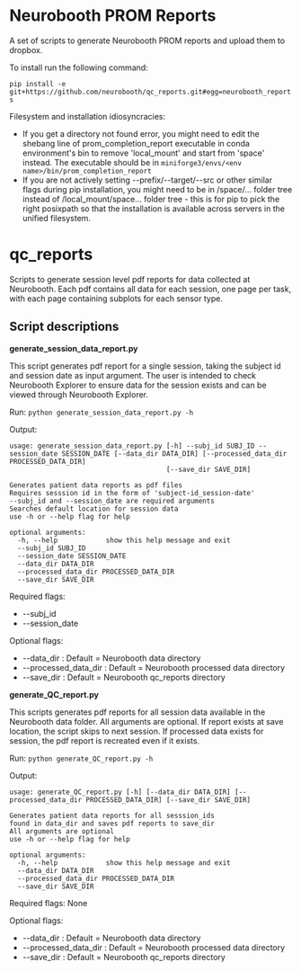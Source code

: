 # Neurobooth PROM Reports

A set of scripts to generate Neurobooth PROM reports and upload them to dropbox.

To install run the following command:

```pip install -e git+https://github.com/neurobooth/qc_reports.git#egg=neurobooth_reports```

Filesystem and installation idiosyncracies:

* If you get a directory not found error, you might need to edit the shebang line of prom_completion_report executable in conda environment's bin to remove 'local_mount' and start from 'space' instead. The executable should be in ```miniforge3/envs/<env name>/bin/prom_completion_report```
* If you are not actively setting --prefix/--target/--src or other similar flags during pip installation, you might need to be in /space/... folder tree instead of /local_mount/space... folder tree - this is for pip to pick the right posixpath so that the installation is available across servers in the unified filesystem.


# qc_reports

Scripts to generate session level pdf reports for data collected at Neurobooth.
Each pdf contains all data for each session, one page per task, with each page containing subplots for each sensor type.

## Script descriptions

__generate_session_data_report.py__ 

This script generates pdf report for a single session, taking the subject id and session date as input argument. The user is intended to check Neurobooth Explorer to ensure data for the session exists and can be viewed through Neurobooth Explorer.

Run: ```python generate_session_data_report.py -h```

Output:
```
usage: generate_session_data_report.py [-h] --subj_id SUBJ_ID --session_date SESSION_DATE [--data_dir DATA_DIR] [--processed_data_dir PROCESSED_DATA_DIR]
                                       [--save_dir SAVE_DIR]

Generates patient data reports as pdf files
Requires sesssion id in the form of 'subject-id_session-date'
--subj_id and --session_date are required arguments
Searches default location for session data
use -h or --help flag for help

optional arguments:
  -h, --help            show this help message and exit
  --subj_id SUBJ_ID
  --session_date SESSION_DATE
  --data_dir DATA_DIR
  --processed_data_dir PROCESSED_DATA_DIR
  --save_dir SAVE_DIR
```

Required flags:
* --subj_id
* --session_date

Optional flags:
* --data_dir : Default = Neurobooth data directory
* --processed_data_dir : Default = Neurobooth processed data directory
* --save_dir : Default = Neurobooth qc_reports directory

__generate_QC_report.py__

This scripts generates pdf reports for all session data available in the Neurobooth data folder. All arguments are optional. If report exists at save location, the script skips to next session. If processed data exists for session, the pdf report is recreated even if it exists.

Run: ```python generate_QC_report.py -h```

Output:
```
usage: generate_QC_report.py [-h] [--data_dir DATA_DIR] [--processed_data_dir PROCESSED_DATA_DIR] [--save_dir SAVE_DIR]

Generates patient data reports for all sesssion_ids
found in data_dir and saves pdf reports to save_dir
All arguments are optional
use -h or --help flag for help

optional arguments:
  -h, --help            show this help message and exit
  --data_dir DATA_DIR
  --processed_data_dir PROCESSED_DATA_DIR
  --save_dir SAVE_DIR
```

Required flags: None

Optional flags:
* --data_dir : Default = Neurobooth data directory
* --processed_data_dir : Default = Neurobooth processed data directory
* --save_dir : Default = Neurobooth qc_reports directory
